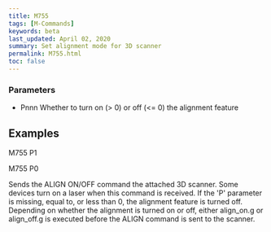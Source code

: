 ```yaml
---
title: M755
tags: [M-Commands] 
keywords: beta 
last_updated: April 02, 2020 
summary: Set alignment mode for 3D scanner 
permalink: M755.html
toc: false 
---
```



### Parameters

* Pnnn Whether to turn on (> 0) or off (<= 0) the alignment feature

## Examples

M755 P1

M755 P0

Sends the ALIGN ON/OFF command the attached 3D scanner. Some devices turn on a laser when this command is received. If the 'P' parameter is missing, equal to, or less than 0, the alignment feature is turned off. Depending on whether the alignment is turned on or off, either align_on.g or align_off.g is executed before the ALIGN command is sent to the scanner.

